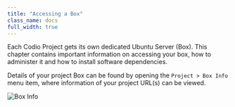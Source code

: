 ```yaml
---
title: "Accessing a Box"
class_name: docs
full_width: true
---
```



Each Codio Project gets its own dedicated Ubuntu Server (Box). This chapter contains important information on accessing your box, how to administer it and how to install software dependencies.

Details of your project Box can be found by opening the `Project > Box Info` menu item, where information of your project URL(s) can be viewed.

<img alt="Box Info" src="/img/docs/box_info.png" class="simple"/>


